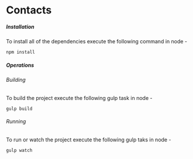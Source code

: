 # Contacts
##### Installation
To install all of the dependencies execute the following command in node -
```
npm install
```
##### Operations
###### Building
To build the project execute the following gulp task in node -
```
gulp build
```
###### Running
To run or watch the project execute the following gulp taks in node -
```
gulp watch
```